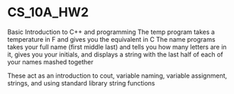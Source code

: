 # CS_10A_HW2
Basic Introduction to C++ and programming
The temp program takes a temperature in F and gives you the equivalent in C
The name programs takes your full name (first middle last) and tells you how many letters are in it, gives you your initials, and displays a string with the last half of each of your names mashed together

These act as an introduction to cout, variable naming, variable assignment, strings, and using standard library string functions
